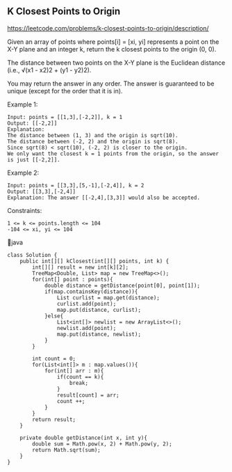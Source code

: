 ## K Closest Points to Origin
https://leetcode.com/problems/k-closest-points-to-origin/description/

Given an array of points where points[i] = [xi, yi] represents a point on the X-Y plane and an integer k, return the k closest points to the origin (0, 0).

The distance between two points on the X-Y plane is the Euclidean distance (i.e., √(x1 - x2)2 + (y1 - y2)2).

You may return the answer in any order. The answer is guaranteed to be unique (except for the order that it is in).

 

Example 1:

    
    Input: points = [[1,3],[-2,2]], k = 1
    Output: [[-2,2]]
    Explanation:
    The distance between (1, 3) and the origin is sqrt(10).
    The distance between (-2, 2) and the origin is sqrt(8).
    Since sqrt(8) < sqrt(10), (-2, 2) is closer to the origin.
    We only want the closest k = 1 points from the origin, so the answer is just [[-2,2]].
Example 2:
    
    Input: points = [[3,3],[5,-1],[-2,4]], k = 2
    Output: [[3,3],[-2,4]]
    Explanation: The answer [[-2,4],[3,3]] would also be accepted.
 

Constraints:
    
    1 <= k <= points.length <= 104
    -104 <= xi, yi <= 104
    
  🥤java
  
    class Solution {
        public int[][] kClosest(int[][] points, int k) {
            int[][] result = new int[k][2];
            TreeMap<Double, List> map = new TreeMap<>();
            for(int[] point : points){
                double distance = getDistance(point[0], point[1]);
                if(map.containsKey(distance)){
                    List curlist = map.get(distance);
                    curlist.add(point);
                    map.put(distance, curlist);
                }else{
                    List<int[]> newlist = new ArrayList<>();
                    newlist.add(point);
                    map.put(distance, newlist);
                }
            }
            
            int count = 0;
            for(List<int[]> m : map.values()){
                for(int[] arr : m){
                    if(count == k){
                        break;
                    }
                    result[count] = arr;
                    count ++;
                }
            }
            return result;
        }
        
        private double getDistance(int x, int y){
            double sum = Math.pow(x, 2) + Math.pow(y, 2);
            return Math.sqrt(sum);
        }
    }

